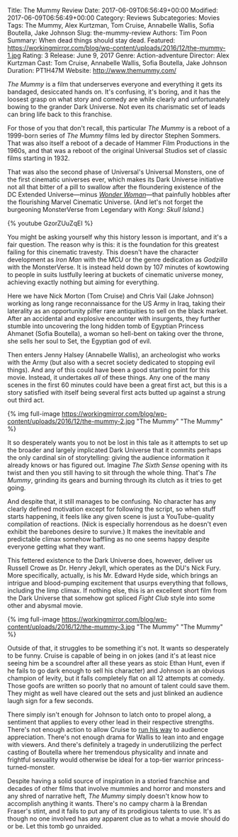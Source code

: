 Title: The Mummy Review
Date: 2017-06-09T06:56:49+00:00
Modified: 2017-06-09T06:56:49+00:00
Category: Reviews
Subcategories: Movies
Tags: The Mummy, Alex Kurtzman, Tom Cruise, Annabelle Wallis, Sofia Boutella, Jake Johnson
Slug: the-mummy-review
Authors: Tim Poon
Summary: When dead things should stay dead.
Featured: https://workingmirror.com/blog/wp-content/uploads/2016/12/the-mummy-1.jpg
Rating: 3
Release: June 9, 2017
Genre: Action-adventure
Director: Alex Kurtzman
Cast: Tom Cruise, Annabelle Wallis, Sofia Boutella, Jake Johnson
Duration: PT1H47M
Website: http://www.themummy.com/

*The Mummy* is a film that underserves everyone and everything it gets its bandaged, desiccated hands on. It's confusing, it's boring, and it has the loosest grasp on what story and comedy are while clearly and unfortunately bowing to the grander Dark Universe. Not even its charismatic set of leads can bring life back to this franchise.

For those of you that don't recall, this particular *The Mummy* is a reboot of a 1999-born series of *The Mummy* films led by director Stephen Sommers. That was also itself a reboot of a decade of Hammer Film Productions in the 1960s, and that was a reboot of the original Universal Studios set of classic films starting in 1932.

That was also the second phase of Universal's Universal Monsters, one of the first cinematic universes ever, which makes its Dark Universe initiative not all that bitter of a pill to swallow after the floundering existence of the DC Extended Universe—minus *[Wonder Woman](https://workingmirror.com/2017/06/05/wonder-woman-review/)*—that painfully hobbles after the flourishing Marvel Cinematic Universe. (And let's not forget the burgeoning MonsterVerse from Legendary with *Kong: Skull Island*.)

{% youtube GzorZUuZqEI %}

You might be asking yourself why this history lesson is important, and it's a fair question. The reason why is this: it is the foundation for this greatest failing for this cinematic travesty. This doesn't have the character development as *Iron Man* with the MCU or the genre dedication as *Godzilla* with the MonsterVerse. It is instead held down by 107 minutes of kowtowing to people in suits lustfully leering at buckets of cinematic universe money, achieving exactly nothing but aiming for everything.

Here we have Nick Morton (Tom Cruise) and Chris Vail (Jake Johnson) working as long range reconnaissance for the US Army in Iraq, taking their laterality as an opportunity pilfer rare antiquities to sell on the black market. After an accidental and explosive encounter with insurgents, they further stumble into uncovering the long hidden tomb of Egyptian Princess Ahmanet (Sofia Boutella), a woman so hell-bent on taking over the throne, she sells her soul to Set, the Egyptian god of evil.

Then enters Jenny Halsey (Annabelle Wallis), an archeologist who works with the Army (but also with a secret society dedicated to stopping evil things). And any of this could have been a good starting point for this movie. Instead, it undertakes *all* of these things. Any one of the many scenes in the first 60 minutes could have been a great first act, but this is a story satisfied with itself being several first acts butted up against a strung out third act.

{% img full-image https://workingmirror.com/blog/wp-content/uploads/2016/12/the-mummy-2.jpg "The Mummy" "The Mummy" %}

It so desperately wants you to not be lost in this tale as it attempts to set up the broader and largely implicated Dark Universe that it commits perhaps the only cardinal sin of storytelling: giving the audience information it already knows or has figured out. Imagine *The Sixth Sense* opening with its twist and then you still having to sit through the whole thing. That's *The Mummy*, grinding its gears and burning through its clutch as it tries to get going.

And despite that, it still manages to be confusing. No character has any clearly defined motivation except for following the script, so when stuff starts happening, it feels like any given scene is just a YouTube-quality compilation of reactions. (Nick is especially horrendous as he doesn't even exhibit the barebones desire to survive.) It makes the inevitable and predictable climax somehow baffling as no one seems happy despite everyone getting what they want.

This fettered existence to the Dark Universe does, however, deliver us Russell Crowe as Dr. Henry Jekyll, which operates as the DU's Nick Fury. More specifically, actually, is his Mr. Edward Hyde side, which brings an intrigue and blood-pumping excitement that usurps everything that follows, including the limp climax. If nothing else, this is an excellent short film from the Dark Universe that somehow got spliced *Fight Club* style into some other and abysmal movie.

{% img full-image https://workingmirror.com/blog/wp-content/uploads/2016/12/the-mummy-3.jpg "The Mummy" "The Mummy" %}

Outside of that, it struggles to be something it's not. It wants so desperately to be funny. Cruise is capable of being in on jokes (and it's at least nice seeing him be a scoundrel after all these years as stoic Ethan Hunt, even if he fails to go dark enough to sell his character) and Johnson is an obvious champion of levity, but it falls completely flat on all 12 attempts at comedy. Those goofs are written so poorly that no amount of talent could save them. They might as well have cleared out the sets and just blinked an audience laugh sign for a few seconds.

There simply isn't enough for Johnson to latch onto to propel along, a sentiment that applies to every other lead in their respective strengths. There's not enough action to allow Cruise to [run his way](https://www.youtube.com/watch?v=U8Q2MgdMskQ) to audience appreciation. There's not enough drama for Wallis to lean into and engage with viewers. And there's definitely a tragedy in underutilizing the perfect casting of Boutella where her tremendous physicality and innate and frightful sexuality would otherwise be ideal for a top-tier warrior princess-turned-monster.

Despite having a solid source of inspiration in a storied franchise and decades of other films that involve mummies and horror and monsters and any shred of narrative heft, *The Mummy* simply doesn't know how to accomplish anything it wants. There's no campy charm à la Brendan Fraser's stint, and it fails to put any of its prodigious talents to use. It's as though no one involved has any apparent clue as to what a movie should do or be. Let this tomb go unraided.
